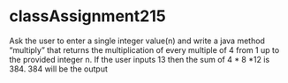 # classAssignment215
Ask the user to enter a single integer value(n) and write a java method “multiply” that returns the multiplication of every multiple of 4 from 1 up to the provided integer n. If the user inputs 13 then the sum of 4 * 8 *12 is 384. 384 will be the output

